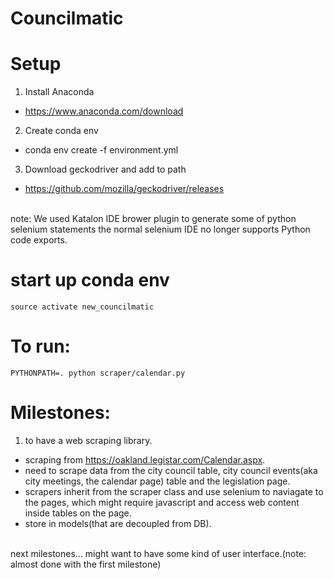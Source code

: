 # Councilmatic

# Setup

1. Install Anaconda 
  * https://www.anaconda.com/download
2. Create conda env
  * conda env create -f environment.yml
3. Download geckodriver and add to path
  * https://github.com/mozilla/geckodriver/releases
  <br>
note: We used Katalon IDE brower plugin to generate some of python selenium statements the normal selenium IDE no longer supports Python code exports.
  
# start up conda env
```
source activate new_councilmatic
```

# To run:
```
PYTHONPATH=. python scraper/calendar.py 
```

# Milestones:
1. to have a web scraping library.
  * scraping from https://oakland.legistar.com/Calendar.aspx.
  * need to scrape data from the city council table, city council events(aka city meetings, the calendar page) table and the legislation page.
  * scrapers inherit from the scraper class and use selenium to naviagate to the pages, which might require javascript and access web content inside tables on the page.
  * store in models(that are decoupled from DB).
  <br>
 next milestones...
 might want to have some kind of user interface.(note: almost done with the first milestone)

